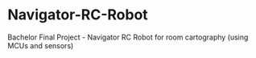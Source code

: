 # Navigator-RC-Robot
Bachelor Final Project - Navigator RC Robot for room cartography (using MCUs and sensors)
